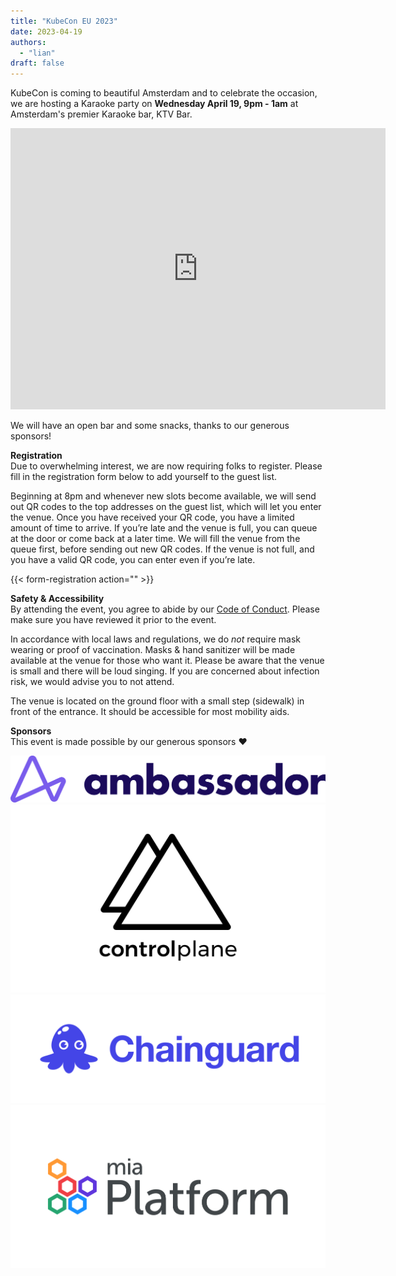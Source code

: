 ```yaml
---
title: "KubeCon EU 2023"
date: 2023-04-19
authors:
  - "lian"
draft: false
---
```

KubeCon is coming to beautiful Amsterdam and to celebrate the occasion, we are hosting a Karaoke party on **Wednesday April 19, 9pm - 1am** at Amsterdam's premier Karaoke bar, KTV Bar.
<iframe src="https://www.google.com/maps/embed?pb=!1m18!1m12!1m3!1d2435.691042140049!2d4.897678315850254!3d52.37602197978714!2m3!1f0!2f0!3f0!3m2!1i1024!2i768!4f13.1!3m3!1m2!1s0x47c609b9cbcf2301%3A0x97b875ed29f9c2b0!2sKTV%20Bar!5e0!3m2!1sen!2snl!4v1675784699651!5m2!1sen!2snl" width="600" height="450" style="border:0;" allowfullscreen="" loading="lazy" referrerpolicy="no-referrer-when-downgrade"></iframe>

We will have an open bar and some snacks, thanks to our generous sponsors!

**Registration**  
Due to overwhelming interest, we are now requiring folks to register.
Please fill in the registration form below to add yourself to the guest list.

Beginning at 8pm and whenever new slots become available, we will send out QR codes to the top addresses on the guest list, which will let you enter the venue.
Once you have received your QR code, you have a limited amount of time to arrive. If you’re late and the venue is full, you can queue at the door or come back at a later time. We will fill the venue from the queue first, before sending out new QR codes.
If the venue is not full, and you have a valid QR code, you can enter even if you’re late.

{{< form-registration action="" >}}

**Safety & Accessibility**  
By attending the event, you agree to abide by our [Code of Conduct](/coc). Please make sure you have reviewed it prior to the event.

In accordance with local laws and regulations, we do *not* require mask wearing or proof of vaccination. Masks & hand sanitizer will be made available at the venue for those who want it.
Please be aware that the venue is small and there will be loud singing. If you are concerned about infection risk, we would advise you to not attend.

The venue is located on the ground floor with a small step (sidewalk) in front of the entrance. It should be accessible for most mobility aids.

**Sponsors**  
This event is made possible by our generous sponsors ❤️

[![Ambassador Labs](Ambassador_Labs_horiz_full_color_RGB.png)](https://www.getambassador.io/)
[![Control-Plane](control-plane-Logo.png)](https://control-plane.io/)
[![Chainguard](Chainguard_Lockup_Blue.png)](https://www.chainguard.dev/)
[![Mia-Platform](mia-platform-Horizontal_Lockup_Primary.jpg)](https://www.mia-platform.eu/)
